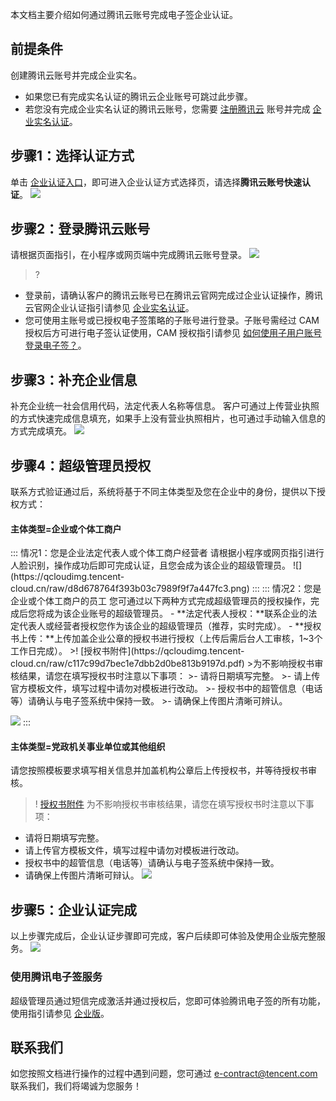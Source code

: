 本文档主要介绍如何通过腾讯云账号完成电子签企业认证。

## 前提条件
创建腾讯云账号并完成企业实名。
- 如果您已有完成实名认证的腾讯云企业账号可跳过此步骤。
- 若您没有完成企业实名认证的腾讯云账号，您需要 [注册腾讯云](https://cloud.tencent.com/document/product/378/17985) 账号并完成 [企业实名认证](https://cloud.tencent.com/document/product/378/10496)。

## 步骤1：选择认证方式
单击 [企业认证入口](https://ess.tencent.cn/company-register)，即可进入企业认证方式选择页，请选择**腾讯云账号快速认证**。
![](https://qcloudimg.tencent-cloud.cn/raw/15c855ae0ca3cb43c2d684661820e9f9.png)


## 步骤2：登录腾讯云账号
请根据页面指引，在小程序或网页端中完成腾讯云账号登录。
![](https://qcloudimg.tencent-cloud.cn/raw/da6259c8eea09f351d818b3511f1f9e5.png)
>?
- 登录前，请确认客户的腾讯云账号已在腾讯云官网完成过企业认证操作，腾讯云官网企业认证指引请参见 [企业实名认证](https://cloud.tencent.com/document/product/378/56515)。
- 您可使用主账号或已授权电子签策略的子账号进行登录。子账号需经过 CAM 授权后方可进行电子签认证使用，CAM 授权指引请参见 [如何使用子用户账号登录电子签？](https://cloud.tencent.com/document/product/1323/58484#Q13)。

## 步骤3：补充企业信息
补充企业统一社会信用代码，法定代表人名称等信息。
客户可通过上传营业执照的方式快速完成信息填充，如果手上没有营业执照相片，也可通过手动输入信息的方式完成填充。
![](https://qcloudimg.tencent-cloud.cn/raw/1b75b60e74740c95af0cdb214faef0d9.png)

## 步骤4：超级管理员授权
联系方式验证通过后，系统将基于不同主体类型及您在企业中的身份，提供以下授权方式：
#### 主体类型=企业或个体工商户
<dx-tabs>
::: 情况1：您是企业法定代表人或个体工商户经营者
请根据小程序或网页指引进行人脸识别，操作成功后即可完成认证，且您会成为该企业的超级管理员。
![](https://qcloudimg.tencent-cloud.cn/raw/d8d678764f393b03c7989f9f7a447fc3.png)
:::
::: 情况2：您是企业或个体工商户的员工
您可通过以下两种方式完成超级管理员的授权操作，完成后您将成为该企业账号的超级管理员。
- **法定代表人授权：**联系企业的法定代表人或经营者授权您作为该企业的超级管理员（推荐，实时完成）。
- **授权书上传：**上传加盖企业公章的授权书进行授权（上传后需后台人工审核，1~3个工作日完成）。
>! [授权书附件](https://qcloudimg.tencent-cloud.cn/raw/c117c99d7bec1e7dbb2d0be813b9197d.pdf)
>为不影响授权书审核结果，请您在填写授权书时注意以下事项：
>- 请将日期填写完整。
>- 请上传官方模板文件，填写过程中请勿对模板进行改动。
>- 授权书中的超管信息（电话等）请确认与电子签系统中保持一致。
>- 请确保上传图片清晰可辨认。

![](https://qcloudimg.tencent-cloud.cn/raw/fa34a3ec951fcb35b9128158e596deb6.png)
:::
</dx-tabs>

#### 主体类型=党政机关事业单位或其他组织
请您按照模板要求填写相关信息并加盖机构公章后上传授权书，并等待授权书审核。
>! [授权书附件](https://qcloudimg.tencent-cloud.cn/raw/ae74eb3a1b135325023fb3fe96dfb064.pdf)
为不影响授权书审核结果，请您在填写授权书时注意以下事项：
- 请将日期填写完整。
- 请上传官方模板文件，填写过程中请勿对模板进行改动。
- 授权书中的超管信息（电话等）请确认与电子签系统中保持一致。
- 请确保上传图片清晰可辩认。
![](https://qcloudimg.tencent-cloud.cn/raw/8cef9df4e39c1f409760cbd05fd72b97.png)


## 步骤5：企业认证完成
以上步骤完成后，企业认证步骤即可完成，客户后续即可体验及使用企业版完整服务。
![](https://qcloudimg.tencent-cloud.cn/raw/170f0a3924e39d2090fc07a8fe3c8b97.png)

### 使用腾讯电子签服务
超级管理员通过短信完成激活并通过授权后，您即可体验腾讯电子签的所有功能，使用指引请参见 [企业版](https://cloud.tencent.com/document/product/1323/92855)。

## 联系我们
如您按照文档进行操作的过程中遇到问题，您可通过 e-contract@tencent.com 联系我们，我们将竭诚为您服务！
